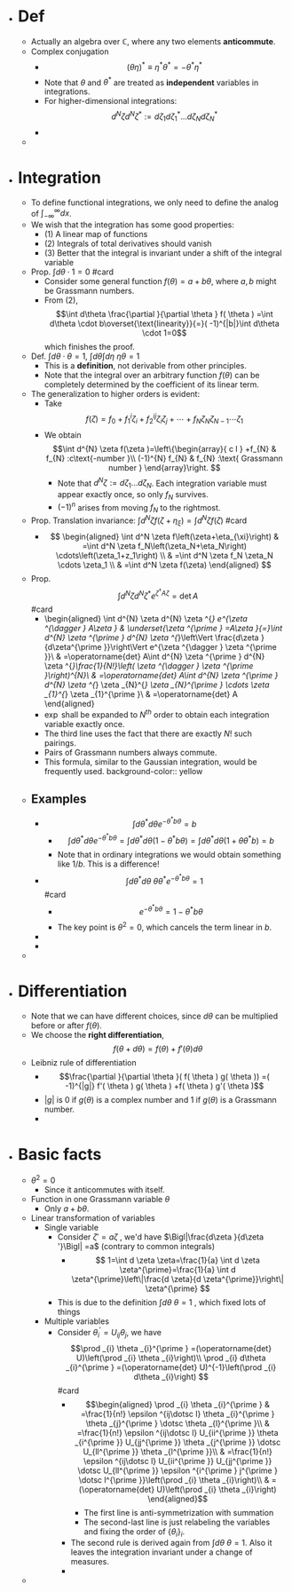- # Def
	- Actually an algebra over $\mathbb C$, where any two elements **anticommute**.
	- Complex conjugation
		- $$
		  (\theta \eta)^* \equiv \eta^* \theta^*=-\theta^* \eta^*
		  $$
		- Note that $\theta$ and $\theta^*$ are treated as **independent** variables in integrations.
		- For higher-dimensional integrations:
		  $$
		  d^N \zeta d^N \zeta^*:=d \zeta_1 d \zeta_1^* \ldots d \zeta_N d \zeta_N^*
		  $$
		-
	-
- # Integration
	- To define functional integrations, we only need to define the analog of $\int^\infty_{-\infty} dx$.
	- We wish that the integration has some good properties:
		- (1) A linear map of functions
		- (2) Integrals of total derivatives should vanish
		- (3) Better that the integral is invariant under a shift of the integral variable
	- Prop. $\int d\theta \cdot 1=0$ #card
		- Consider some general function $f(\theta)=a+b\theta$, where $a,b$ might be Grassmann numbers.
		- From (2),
		  $$\int d\theta \frac{\partial }{\partial \theta } f( \theta ) =\int d\theta \cdot b\overset{\text{linearity}}{=}( -1)^{|b|}\int d\theta \cdot 1=0$$
		  which finishes the proof.
	- Def. $\int d\theta \cdot \theta =1$, $\int d\theta \int d\eta \ \eta\theta = 1$
		- This is a **definition**, not derivable from other principles.
		- Note that the integral over an arbitrary function $f(\theta)$ can be completely determined by the coefficient of its linear term.
	- The generalization to higher orders is evident:
		- Take
		  $$
		  f(\zeta)=f_0+f_1^i \zeta_i+f_2^{i j} \zeta_i \zeta_j+\cdots+f_N \zeta_N \zeta_{N-1} \cdots \zeta_1
		  $$
		- We obtain 
		  $$\int d^{N} \zeta f(\zeta )=\left\{\begin{array}{ c l }
		  +f_{N} & f_{N} :c\text{-number }\\
		  (-1)^{N} f_{N} & f_{N} :\text{ Grassmann number }
		  \end{array}\right. $$
			- Note that $d^N \zeta := d\zeta_1 ... d\zeta_N$. Each integration variable must appear exactly once, so only $f_N$ survives.
			- $(-1)^n$ arises from moving $f_N$ to the rightmost.
	- Prop. Translation invariance: $\int d^N \zeta f\left(\zeta+\eta_{\xi}\right) = \int d^N \zeta f(\zeta)$ #card
		- $$
		  \begin{aligned}
		  \int d^N \zeta f\left(\zeta+\eta_{\xi}\right) & =\int d^N \zeta f_N\left(\zeta_N+\eta_N\right) \cdots\left(\zeta_1+z_1\right) \\
		  & =\int d^N \zeta f_N \zeta_N \cdots \zeta_1 \\
		  & =\int d^N \zeta f(\zeta)
		  \end{aligned}
		  $$
	- Prop. 
	  $$\int d^{N} \zeta d^{N} \zeta ^{*} e^{\zeta ^{\dagger} A\zeta } =\operatorname{det} A$$ #card
		- \begin{aligned}
		  \int d^{N} \zeta d^{N} \zeta ^{*} e^{\zeta ^{\dagger } A\zeta } & \underset{\zeta ^{\prime } =A\zeta }{=}\int d^{N} \zeta ^{\prime } d^{N} \zeta ^{*}\left\Vert \frac{d\zeta }{d\zeta^{\prime }}\right\Vert e^{\zeta ^{\dagger } \zeta ^{\prime }}\\
		   & =\operatorname{det} A\int d^{N} \zeta ^{\prime } d^{N} \zeta ^{*}\frac{1}{N!}\left( \zeta ^{\dagger } \zeta ^{\prime }\right)^{N}\\
		   & =\operatorname{det} A\int d^{N} \zeta ^{\prime } d^{N} \zeta ^{*} \zeta _{N}^{*} \zeta _{N}^{\prime } \cdots \zeta _{1}^{*} \zeta _{1}^{\prime }\\
		   & =\operatorname{det} A
		  \end{aligned}
		- $\exp$ shall be expanded to $N^{th}$ order to obtain each integration variable exactly once.
		- The third line uses the fact that there are exactly $N!$ such pairings.
		- Pairs of Grassmann numbers always commute.
		- This formula, similar to the Gaussian integration, would be frequently used.
		  background-color:: yellow
	- ## Examples
		- $$\int d\theta ^{*} d\theta e^{-\theta ^{*} b\theta } =b$$
			- $$
			  \int d \theta^* d \theta e^{-\theta^* b \theta}=\int d \theta^* d \theta\left(1-\theta^* b \theta\right)=\int d \theta^* d \theta\left(1+\theta \theta^* b\right)=b
			  $$
			- Note that in ordinary integrations we would obtain something like $1/b$. This is a difference!
		- $$
		  \int d \theta^* d \theta \ \theta \theta^* e^{-\theta^* b \theta}=1
		  $$ #card
			- $$e^{-\theta ^{*} b\theta } =1-\theta ^{*} b\theta $$
			- The key point is $\theta^2=0$, which cancels the term linear in $b$.
		-
		-
	-
- # Differentiation
	- Note that we can have different choices, since $d\theta$ can be multiplied before or after $f(\theta)$.
	- We choose the **right differentiation**,
	  $$f(\theta+d\theta)=f(\theta)+f'(\theta)d\theta$$
	- Leibniz rule of differentiation
		- $$\frac{\partial }{\partial \theta }( f( \theta ) g( \theta )) =( -1)^{|g|} f'( \theta ) g( \theta ) +f( \theta ) g'( \theta )$$
		- $|g|$ is 0 if $g(\theta)$ is a complex number and 1 if $g(\theta)$ is a Grassmann number.
		-
- # Basic facts
	- $\theta^2=0$
		- Since it anticommutes with itself.
	- Function in one Grassmann variable $\theta$
		- Only $a+b\theta$.
	- Linear transformation of variables
		- Single variable
			- Consider $\zeta'=a\zeta$ , we'd have $\Bigl|\frac{d\zeta }{d\zeta '}\Bigl| =a$ (contrary to common integrals)
				- $$
				   1=\int d \zeta \zeta=\frac{1}{a} \int d \zeta \zeta^{\prime}=\frac{1}{a} \int d \zeta^{\prime}\left\|\frac{d \zeta}{d \zeta^{\prime}}\right\| \zeta^{\prime}
				  			$$
			- This is due to the definition $\int d\theta \ \theta=1$ , which fixed lots of things
		- Multiple variables
			- Consider $\theta_i^{\prime}=U_{i j} \theta_j$, we have
			  $$\prod _{i} \theta _{i}^{\prime } =(\operatorname{det} U)\left(\prod _{i} \theta _{i}\right)\\
			  \prod _{i} d\theta _{i}^{\prime } =(\operatorname{det} U)^{-1}\left(\prod _{i} d\theta _{i}\right)
			  $$ #card
				- $$\begin{aligned}
				  \prod _{i} \theta _{i}^{\prime } & =\frac{1}{n!} \epsilon ^{ij\dotsc l} \theta _{i}^{\prime } \theta _{j}^{\prime } \dotsc \theta _{l}^{\prime }\\
				   & =\frac{1}{n!} \epsilon ^{ij\dotsc l} U_{ii^{\prime }} \theta _{i^{\prime }} U_{jj^{\prime }} \theta _{j^{\prime }} \dotsc U_{ll^{\prime }} \theta _{l^{\prime }}\\
				   & =\frac{1}{n!} \epsilon ^{ij\dotsc l} U_{ii^{\prime }} U_{jj^{\prime }} \dotsc U_{ll^{\prime }} \epsilon ^{i^{\prime } j^{\prime } \dotsc l^{\prime }}\left(\prod _{i} \theta _{i}\right)\\
				   & =(\operatorname{det} U)\left(\prod _{i} \theta _{i}\right)
				  \end{aligned}$$
					- The first line is anti-symmetrization with summation
					- The second-last line is just relabeling the variables and fixing the order of $\{\theta_i\}_i$.
				- The second rule is derived again from $\int d\theta \ \theta=1$.
				  Also it leaves the integration invariant under a change of measures.
				-
	-